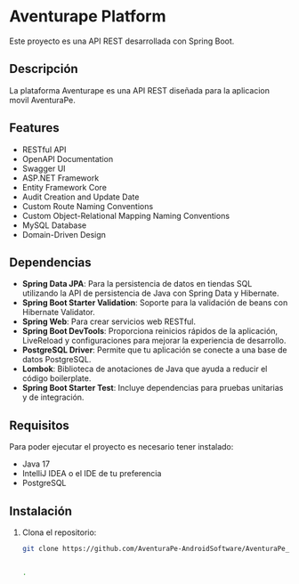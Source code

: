 # Aventurape Platform

Este proyecto es una API REST desarrollada con Spring Boot.

## Descripción

La plataforma Aventurape es una API REST diseñada para la aplicacion movil AventuraPe.

## Features

- RESTful API
- OpenAPI Documentation
- Swagger UI
- ASP.NET Framework
- Entity Framework Core
- Audit Creation and Update Date
- Custom Route Naming Conventions
- Custom Object-Relational Mapping Naming Conventions
- MySQL Database
- Domain-Driven Design


## Dependencias

- **Spring Data JPA**: Para la persistencia de datos en tiendas SQL utilizando la API de persistencia de Java con Spring Data y Hibernate.
- **Spring Boot Starter Validation**: Soporte para la validación de beans con Hibernate Validator.
- **Spring Web**: Para crear servicios web RESTful.
- **Spring Boot DevTools**: Proporciona reinicios rápidos de la aplicación, LiveReload y configuraciones para mejorar la experiencia de desarrollo.
- **PostgreSQL Driver**: Permite que tu aplicación se conecte a una base de datos PostgreSQL.
- **Lombok**: Biblioteca de anotaciones de Java que ayuda a reducir el código boilerplate.
- **Spring Boot Starter Test**: Incluye dependencias para pruebas unitarias y de integración.

## Requisitos

Para poder ejecutar el proyecto es necesario tener instalado:
-  Java 17
- IntelliJ IDEA o el IDE de tu preferencia
- PostgreSQL

## Instalación

1. Clona el repositorio:
   ```bash
   git clone https://github.com/AventuraPe-AndroidSoftware/AventuraPe_Backend.git


   .
